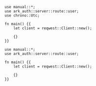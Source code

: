 ```rust,skt-create-ok
use manual::*;
use ark_auth::server::route::user;
use chrono::Utc;

fn main() {{
    let client = reqwest::Client::new();

    {}
}}
```

```rust,skt-create-forbidden
use manual::*;
use ark_auth::server::route::user;

fn main() {{
    let client = reqwest::Client::new();

    {}
}}
```
